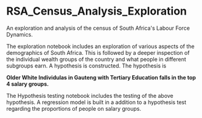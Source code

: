 # RSA_Census_Analysis_Exploration
An exploration and analysis of the census of South Africa's Labour Force Dynamics.

The exploration notebook includes an exploration of various aspects of the demographics of South Africa. This is followed by a deeper inspection of the individual wealth groups of the country and what people in different subgroups earn. A hypothesis is constructed. The hypothesis is  <br> 

**Older White Individulas in Gauteng with Tertiary Education falls in the top 4 salary groups.** <br>

The Hypothesis testing notebook includes the testing of the above hypothesis. A regression model is built in a addition to a hypothesis test regarding the proportions of people on salary groups.

